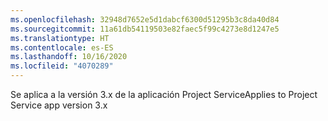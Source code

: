 ```yaml
---
ms.openlocfilehash: 32948d7652e5d1dabcf6300d51295b3c8da40d84
ms.sourcegitcommit: 11a61db54119503e82faec5f99c4273e8d1247e5
ms.translationtype: HT
ms.contentlocale: es-ES
ms.lasthandoff: 10/16/2020
ms.locfileid: "4070289"
---
```

<span data-ttu-id="e859e-101">Se aplica a la versión 3.x de la aplicación Project Service</span><span class="sxs-lookup"><span data-stu-id="e859e-101">Applies to Project Service app version 3.x</span></span>
